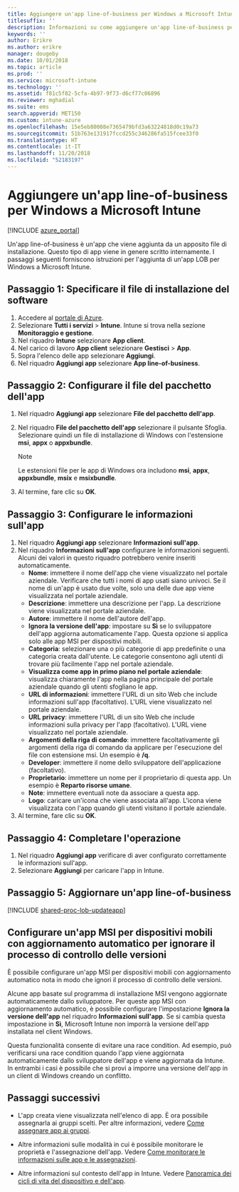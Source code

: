 ```yaml
---
title: Aggiungere un'app line-of-business per Windows a Microsoft Intune
titlesuffix: ''
description: Informazioni su come aggiungere un'app line-of-business per Windows a Microsoft Intune.
keywords: ''
author: Erikre
ms.author: erikre
manager: dougeby
ms.date: 10/01/2018
ms.topic: article
ms.prod: ''
ms.service: microsoft-intune
ms.technology: ''
ms.assetid: f81c5f82-5cfa-4b97-9f73-d6cf77c06896
ms.reviewer: mghadial
ms.suite: ems
search.appverid: MET150
ms.custom: intune-azure
ms.openlocfilehash: 15e5eb80008e7365479bfd3a63224818d0c19a73
ms.sourcegitcommit: 51b763e131917fccd255c346286fa515fcee33f0
ms.translationtype: HT
ms.contentlocale: it-IT
ms.lasthandoff: 11/20/2018
ms.locfileid: "52183197"
---
```

# <a name="add-a-windows-line-of-business-app-to-microsoft-intune"></a>Aggiungere un'app line-of-business per Windows a Microsoft Intune

[!INCLUDE [azure_portal](./includes/azure_portal.md)]

Un'app line-of-business è un'app che viene aggiunta da un apposito file di installazione. Questo tipo di app viene in genere scritto internamente. I passaggi seguenti forniscono istruzioni per l'aggiunta di un'app LOB per Windows a Microsoft Intune.

## <a name="step-1-specify-the-software-setup-file"></a>Passaggio 1: Specificare il file di installazione del software

1. Accedere al [portale di Azure](https://portal.azure.com).
2. Selezionare **Tutti i servizi** > **Intune**. Intune si trova nella sezione **Monitoraggio e gestione**.
3. Nel riquadro **Intune** selezionare **App client**.
4. Nel carico di lavoro **App client** selezionare **Gestisci** > **App**.
5. Sopra l'elenco delle app selezionare **Aggiungi**.
6. Nel riquadro **Aggiungi app** selezionare **App line-of-business**.

## <a name="step-2-configure-the-app-package-file"></a>Passaggio 2: Configurare il file del pacchetto dell'app

1. Nel riquadro **Aggiungi app** selezionare **File del pacchetto dell'app**.
2. Nel riquadro **File del pacchetto dell'app** selezionare il pulsante Sfoglia. Selezionare quindi un file di installazione di Windows con l'estensione **msi**, **appx** o **appxbundle**.

    > [!NOTE]
    > Le estensioni file per le app di Windows ora includono **msi**, **appx**, **appxbundle**, **msix** e **msixbundle**.  

1. Al termine, fare clic su **OK**.


## <a name="step-3-configure-app-information"></a>Passaggio 3: Configurare le informazioni sull'app

1. Nel riquadro **Aggiungi app** selezionare **Informazioni sull'app**.
2. Nel riquadro **Informazioni sull'app** configurare le informazioni seguenti. Alcuni dei valori in questo riquadro potrebbero venire inseriti automaticamente.
    - **Nome**: immettere il nome dell'app che viene visualizzato nel portale aziendale. Verificare che tutti i nomi di app usati siano univoci. Se il nome di un'app è usato due volte, solo una delle due app viene visualizzata nel portale aziendale.
    - **Descrizione**: immettere una descrizione per l'app. La descrizione viene visualizzata nel portale aziendale.
    - **Autore**: immettere il nome dell'autore dell'app.
    - **Ignora la versione dell'app**: impostare su **Sì** se lo sviluppatore dell'app aggiorna automaticamente l'app. Questa opzione si applica solo alle app MSI per dispositivi mobili.
    - **Categoria**: selezionare una o più categorie di app predefinite o una categoria creata dall'utente. Le categorie consentono agli utenti di trovare più facilmente l'app nel portale aziendale.
    - **Visualizza come app in primo piano nel portale aziendale**: visualizza chiaramente l'app nella pagina principale del portale aziendale quando gli utenti sfogliano le app.
    - **URL di informazioni**: immettere l'URL di un sito Web che include informazioni sull'app (facoltativo). L'URL viene visualizzato nel portale aziendale.
    - **URL privacy**: immettere l'URL di un sito Web che include informazioni sulla privacy per l'app (facoltativo). L'URL viene visualizzato nel portale aziendale.
    - **Argomenti della riga di comando**: immettere facoltativamente gli argomenti della riga di comando da applicare per l'esecuzione del file con estensione msi. Un esempio è **/q**.
    - **Developer**: immettere il nome dello sviluppatore dell'applicazione (facoltativo).
    - **Proprietario**: immettere un nome per il proprietario di questa app. Un esempio è **Reparto risorse umane**.
    - **Note**: immettere eventuali note da associare a questa app.
    - **Logo**: caricare un'icona che viene associata all'app. L'icona viene visualizzata con l'app quando gli utenti visitano il portale aziendale.
3. Al termine, fare clic su **OK**.

## <a name="step-4-finish-up"></a>Passaggio 4: Completare l'operazione

1. Nel riquadro **Aggiungi app** verificare di aver configurato correttamente le informazioni sull'app.
2. Selezionare **Aggiungi** per caricare l'app in Intune.

## <a name="step-5-update-a-line-of-business-app"></a>Passaggio 5: Aggiornare un'app line-of-business

[!INCLUDE [shared-proc-lob-updateapp](./includes/shared-proc-lob-updateapp.md)]

## <a name="configure-a-self-updating-mobile-msi-app-to-ignore-the-version-check-process"></a>Configurare un'app MSI per dispositivi mobili con aggiornamento automatico per ignorare il processo di controllo delle versioni

È possibile configurare un'app MSI per dispositivi mobili con aggiornamento automatico nota in modo che ignori il processo di controllo delle versioni. 

Alcune app basate sul programma di installazione MSI vengono aggiornate automaticamente dallo sviluppatore. Per queste app MSI con aggiornamento automatico, è possibile configurare l'impostazione **Ignora la versione dell'app** nel riquadro **Informazioni sull'app**. Se si cambia questa impostazione in **Sì**, Microsoft Intune non imporrà la versione dell'app installata nel client Windows. 

Questa funzionalità consente di evitare una race condition. Ad esempio, può verificarsi una race condition quando l'app viene aggiornata automaticamente dallo sviluppatore dell'app e viene aggiornata da Intune. In entrambi i casi è possibile che si provi a imporre una versione dell'app in un client di Windows creando un conflitto.

## <a name="next-steps"></a>Passaggi successivi

- L'app creata viene visualizzata nell'elenco di app. È ora possibile assegnarla ai gruppi scelti. Per altre informazioni, vedere [Come assegnare app ai gruppi](apps-deploy.md).

- Altre informazioni sulle modalità in cui è possibile monitorare le proprietà e l'assegnazione dell'app. Vedere [Come monitorare le informazioni sulle app e le assegnazioni](apps-monitor.md).

- Altre informazioni sul contesto dell'app in Intune. Vedere [Panoramica dei cicli di vita del dispositivo e dell'app](introduction-device-app-lifecycles.md).
